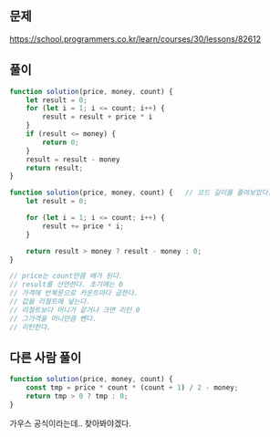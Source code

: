 ## 문제
https://school.programmers.co.kr/learn/courses/30/lessons/82612
## 풀이
```javascript
function solution(price, money, count) {
    let result = 0;
    for (let i = 1; i <= count; i++) {
        result = result + price * i
    }
    if (result <= money) {
        return 0;
    }
    result = result - money
    return result;
}

function solution(price, money, count) {   // 코드 길이를 줄여보았다.
    let result = 0;

    for (let i = 1; i <= count; i++) {
        result += price * i;
    }

    return result > money ? result - money : 0;
}

// price는 count만큼 배가 된다.
// result를 선언한다. 초기에는 0
// 가격에 반복문으로 카운트마다 곱한다.
// 값을 리절트에 넣는다.
// 리절트보다 머니가 같거나 크면 리턴 0
// 그가격을 머니만큼 뺀다.
// 리턴한다.
```
## 다른 사람 풀이
```javascript
function solution(price, money, count) {
    const tmp = price * count * (count + 1) / 2 - money;
    return tmp > 0 ? tmp : 0;
}
```
가우스 공식이라는데.. 찾아봐야겠다.
